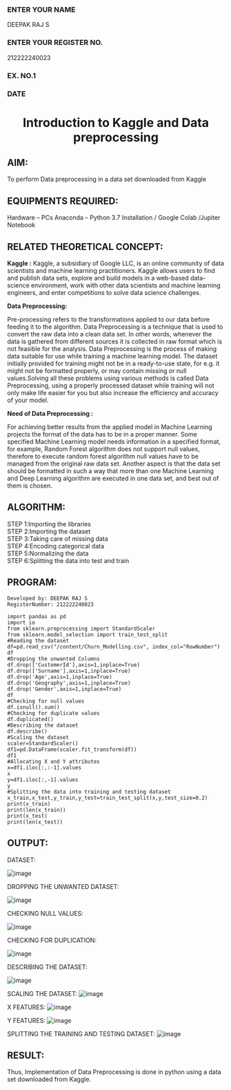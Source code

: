 <H3>ENTER YOUR NAME</H3>DEEPAK RAJ S
<H3>ENTER YOUR REGISTER NO.</H3>212222240023
<H3>EX. NO.1</H3>
<H3>DATE</H3>
<H1 ALIGN =CENTER> Introduction to Kaggle and Data preprocessing</H1>

## AIM:

To perform Data preprocessing in a data set downloaded from Kaggle

## EQUIPMENTS REQUIRED:
Hardware – PCs
Anaconda – Python 3.7 Installation / Google Colab /Jupiter Notebook

## RELATED THEORETICAL CONCEPT:

**Kaggle :**
Kaggle, a subsidiary of Google LLC, is an online community of data scientists and machine learning practitioners. Kaggle allows users to find and publish data sets, explore and build models in a web-based data-science environment, work with other data scientists and machine learning engineers, and enter competitions to solve data science challenges.

**Data Preprocessing:**

Pre-processing refers to the transformations applied to our data before feeding it to the algorithm. Data Preprocessing is a technique that is used to convert the raw data into a clean data set. In other words, whenever the data is gathered from different sources it is collected in raw format which is not feasible for the analysis.
Data Preprocessing is the process of making data suitable for use while training a machine learning model. The dataset initially provided for training might not be in a ready-to-use state, for e.g. it might not be formatted properly, or may contain missing or null values.Solving all these problems using various methods is called Data Preprocessing, using a properly processed dataset while training will not only make life easier for you but also increase the efficiency and accuracy of your model.

**Need of Data Preprocessing :**

For achieving better results from the applied model in Machine Learning projects the format of the data has to be in a proper manner. Some specified Machine Learning model needs information in a specified format, for example, Random Forest algorithm does not support null values, therefore to execute random forest algorithm null values have to be managed from the original raw data set.
Another aspect is that the data set should be formatted in such a way that more than one Machine Learning and Deep Learning algorithm are executed in one data set, and best out of them is chosen.


## ALGORITHM:
STEP 1:Importing the libraries<BR>
STEP 2:Importing the dataset<BR>
STEP 3:Taking care of missing data<BR>
STEP 4:Encoding categorical data<BR>
STEP 5:Normalizing the data<BR>
STEP 6:Splitting the data into test and train<BR>

##  PROGRAM:
```
Developed by: DEEPAK RAJ S
RegisterNumber: 212222240023

import pandas as pd
import io
from sklearn.preprocessing import StandardScaler
from sklearn.model_selection import train_test_split
#Reading the dataset
df=pd.read_csv("/content/Churn_Modelling.csv", index_col="RowNumber")
df
#Dropping the unwanted Columns
df.drop(['CustomerId'],axis=1,inplace=True)
df.drop(['Surname'],axis=1,inplace=True)
df.drop('Age',axis=1,inplace=True)
df.drop('Geography',axis=1,inplace=True)
df.drop('Gender',axis=1,inplace=True)
df
#Checking for null values
df.isnull().sum()
#Checking for duplicate values
df.duplicated()
#Describing the dataset
df.describe()
#Scaling the dataset
scaler=StandardScaler()
df1=pd.DataFrame(scaler.fit_transform(df))
df1
#Allocating X and Y attributes
x=df1.iloc[:,:-1].values
x
y=df1.iloc[:,-1].values
y
#Splitting the data into training and testing dataset
x_train,x_test,y_train,y_test=train_test_split(x,y,test_size=0.2)
print(x_train)
print(len(x_train))
print(x_test)
print(len(x_test))
```
## OUTPUT:
DATASET:

![image](https://github.com/DEEPAK2200233/Ex-1-NN/assets/118707676/564dbb82-2f4f-4a86-b8d9-681f46ea1519)

DROPPING THE UNWANTED DATASET:

![image](https://github.com/DEEPAK2200233/Ex-1-NN/assets/118707676/9bb25efd-5226-46ea-aef1-de170cbf1f6c)

CHECKING NULL VALUES:

![image](https://github.com/DEEPAK2200233/Ex-1-NN/assets/118707676/91474fee-123d-4175-b258-92bbf75723cb)

CHECKING FOR DUPLICATION:

![image](https://github.com/DEEPAK2200233/Ex-1-NN/assets/118707676/90c71c87-f527-4e00-9c0d-3f36b6748e67)

DESCRIBING THE DATASET:

![image](https://github.com/DEEPAK2200233/Ex-1-NN/assets/118707676/02c414f1-451f-4baa-9298-afd1b4d1fedf)

SCALING THE DATASET:
![image](https://github.com/DEEPAK2200233/Ex-1-NN/assets/118707676/9da6e306-00ef-469d-94b0-162f0e51acdb)

X FEATURES:
![image](https://github.com/DEEPAK2200233/Ex-1-NN/assets/118707676/d86e8b16-6046-4b4b-ae39-d4321e70d102)

Y FEATURES:
![image](https://github.com/DEEPAK2200233/Ex-1-NN/assets/118707676/cb0e7656-c6c0-458d-b95d-d3111a07dbc4)

SPLITTING THE TRAINING AND TESTING DATASET:
![image](https://github.com/DEEPAK2200233/Ex-1-NN/assets/118707676/5f7fb6ae-6e05-4a1b-b4b5-201e51ccb22d)

## RESULT:
Thus, Implementation of Data Preprocessing is done in python  using a data set downloaded from Kaggle.


